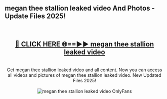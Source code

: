 <h2>megan thee stallion leaked video And Photos - Update Files 2025!</h2>
<br>
<div align="center">
<h2><a href="https://top-ai-tools.click/QrbHav" rel="nofollow">🔴 CLICK HERE 🌐==►► megan thee stallion leaked video</a></h2>
<br>
Get megan thee stallion leaked video and all content. Now you can access all videos and pictures of megan thee stallion leaked video. New Updated Files 2025!
<br>
<br>
<a href="https://top-ai-tools.click/QrbHav" rel="nofollow" data-target="animated-image.originalLink"><img src="https://i.ibb.co.com/WyWwxjT/player-gif2.gif" alt="megan thee stallion leaked video OnlyFans" style="max-width: 100%; display: inline-block;" data-target="animated-image.originalImage"></a>
</div>
<br>